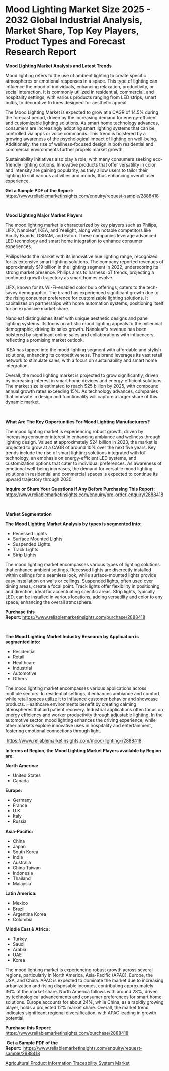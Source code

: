 <p><h1>Mood Lighting Market Size 2025 - 2032 Global Industrial Analysis, Market Share, Top Key Players, Product Types and Forecast Research Report</h1></p><p><strong>Mood Lighting Market Analysis and Latest Trends</strong></p>
<p><p>Mood lighting refers to the use of ambient lighting to create specific atmospheres or emotional responses in a space. This type of lighting can influence the mood of individuals, enhancing relaxation, productivity, or social interaction. It is commonly utilized in residential, commercial, and hospitality settings, with various products ranging from LED strips, smart bulbs, to decorative fixtures designed for aesthetic appeal.</p><p>The Mood Lighting Market is expected to grow at a CAGR of 14.5% during the forecast period, driven by the increasing demand for energy-efficient and customizable lighting solutions. As smart home technology advances, consumers are increasingly adopting smart lighting systems that can be controlled via apps or voice commands. This trend is bolstered by a growing awareness of the psychological impact of lighting on well-being. Additionally, the rise of wellness-focused design in both residential and commercial environments further propels market growth. </p><p>Sustainability initiatives also play a role, with many consumers seeking eco-friendly lighting options. Innovative products that offer versatility in color and intensity are gaining popularity, as they allow users to tailor their lighting to suit various activities and moods, thus enhancing overall user experience.</p></p>
<p><strong>Get a Sample PDF of the Report:&nbsp;</strong> <a href="https://www.reliablemarketinsights.com/enquiry/request-sample/2888418?utm_campaign=2214&utm_medium=2&utm_source=Github&utm_content=ia&utm_term=14032025&utm_id=mood-lighting">https://www.reliablemarketinsights.com/enquiry/request-sample/2888418</a></p>
<p>&nbsp;</p>
<p><strong>Mood Lighting Major Market Players</strong></p>
<p><p>The mood lighting market is characterized by key players such as Philips, LIFX, Nanoleaf, IKEA, and Yeelight, along with notable competitors like Acuity Brands, OSRAM, and Eaton. These companies leverage advanced LED technology and smart home integration to enhance consumer experiences.</p><p>Philips leads the market with its innovative hue lighting range, recognized for its extensive smart lighting solutions. The company reported revenues of approximately $19 billion in the lighting segment in 2022, underscoring its strong market presence. Philips aims to harness IoT trends, projecting a continued growth trajectory as smart homes evolve.</p><p>LIFX, known for its Wi-Fi-enabled color bulb offerings, caters to the tech-savvy demographic. The brand has experienced significant growth due to the rising consumer preference for customizable lighting solutions. It capitalizes on partnerships with home automation systems, positioning itself for an expansive market share.</p><p>Nanoleaf distinguishes itself with unique aesthetic designs and panel lighting systems. Its focus on artistic mood lighting appeals to the millennial demographic, driving its sales growth. Nanoleaf's revenue has been bolstered by significant online sales and collaborations with influencers, reflecting a promising market outlook.</p><p>IKEA has tapped into the mood lighting segment with affordable and stylish solutions, enhancing its competitiveness. The brand leverages its vast retail network to stimulate sales, with a focus on sustainability and smart home integration. </p><p>Overall, the mood lighting market is projected to grow significantly, driven by increasing interest in smart home devices and energy-efficient solutions. The market size is estimated to reach $25 billion by 2025, with compound annual growth rates exceeding 15%. As technology advances, companies that innovate in design and functionality will capture a larger share of this dynamic market.</p></p>
<p>&nbsp;</p>
<p><strong>What Are The Key Opportunities For Mood Lighting Manufacturers?</strong></p>
<p><p>The mood lighting market is experiencing robust growth, driven by increasing consumer interest in enhancing ambiance and wellness through lighting design. Valued at approximately $24 billion in 2023, the market is projected to grow at a CAGR of around 10% over the next five years. Key trends include the rise of smart lighting solutions integrated with IoT technology, an emphasis on energy-efficient LED systems, and customization options that cater to individual preferences. As awareness of emotional well-being increases, the demand for versatile mood lighting solutions in residential and commercial spaces is expected to continue its upward trajectory through 2030.</p></p>
<p><strong>Inquire or Share Your Questions If Any Before Purchasing This Report:</strong> <a href="https://www.reliablemarketinsights.com/enquiry/pre-order-enquiry/2888418?utm_campaign=2214&utm_medium=2&utm_source=Github&utm_content=ia&utm_term=14032025&utm_id=mood-lighting">https://www.reliablemarketinsights.com/enquiry/pre-order-enquiry/2888418</a></p>
<p>&nbsp;</p>
<p><strong>Market Segmentation</strong></p>
<p><strong>The Mood Lighting Market Analysis by types is segmented into:</strong></p>
<p><ul><li>Recessed Lights</li><li>Surface Mounted Lights</li><li>Suspended Lights</li><li>Track Lights</li><li>Strip Lights</li></ul></p>
<p><p>The mood lighting market encompasses various types of lighting solutions that enhance ambient settings. Recessed lights are discreetly installed within ceilings for a seamless look, while surface-mounted lights provide easy installation on walls or ceilings. Suspended lights, often used over dining areas, create a focal point. Track lights offer flexibility in positioning and direction, ideal for accentuating specific areas. Strip lights, typically LED, can be installed in various locations, adding versatility and color to any space, enhancing the overall atmosphere.</p></p>
<p><strong>Purchase this Report:&nbsp;</strong><a href="https://www.reliablemarketinsights.com/purchase/2888418?utm_campaign=2214&utm_medium=2&utm_source=Github&utm_content=ia&utm_term=14032025&utm_id=mood-lighting">https://www.reliablemarketinsights.com/purchase/2888418</a></p>
<p>&nbsp;</p>
<p><strong>The Mood Lighting Market Industry Research by Application is segmented into:</strong></p>
<p><ul><li>Residential</li><li>Retail</li><li>Healthcare</li><li>Industrial</li><li>Automotive</li><li>Others</li></ul></p>
<p><p>The mood lighting market encompasses various applications across multiple sectors. In residential settings, it enhances ambiance and comfort, while retail spaces utilize it to influence customer behavior and showcase products. Healthcare environments benefit by creating calming atmospheres that aid patient recovery. Industrial applications often focus on energy efficiency and worker productivity through adjustable lighting. In the automotive sector, mood lighting enhances the driving experience, while other markets explore innovative uses in hospitality and entertainment, fostering emotional connections through light.</p></p>
<p><a href="https://www.reliablemarketinsights.com/mood-lighting-r2888418?utm_campaign=2214&utm_medium=2&utm_source=Github&utm_content=ia&utm_term=14032025&utm_id=mood-lighting">&nbsp;https://www.reliablemarketinsights.com/mood-lighting-r2888418</a></p>
<p><strong>In terms of Region, the Mood Lighting Market Players available by Region are:</strong></p>
<p>
    <p> <strong> North America: </strong>
        <ul>
            <li>United States</li>
            <li>Canada</li>
        </ul>
        </p> 
    <p> <strong> Europe: </strong>
        <ul>
            <li>Germany</li>
            <li>France</li>
            <li>U.K.</li>
            <li>Italy</li>
            <li>Russia</li>
        </ul>
        </p> 
    <p> <strong> Asia-Pacific: </strong>
        <ul>
            <li>China</li>
            <li>Japan</li>
            <li>South Korea</li>
            <li>India</li>
            <li>Australia</li>
            <li>China Taiwan</li>
            <li>Indonesia</li>
            <li>Thailand</li>
            <li>Malaysia</li>
        </ul>
        </p> 
    <p> <strong> Latin America: </strong>
        <ul>
            <li>Mexico</li>
            <li>Brazil</li>
            <li>Argentina Korea</li>
            <li>Colombia</li>
        </ul>
        </p> 
    <p> <strong> Middle East & Africa: </strong>
        <ul>
            <li>Turkey</li>
            <li>Saudi</li>
            <li>Arabia</li>
            <li>UAE</li>
            <li>Korea</li>
        </ul>
    </p>
    </p>
<p><p>The mood lighting market is experiencing robust growth across several regions, particularly in North America, Asia-Pacific (APAC), Europe, the USA, and China. APAC is expected to dominate the market due to increasing urbanization and rising disposable incomes, contributing approximately 36% of the market share. North America follows with around 28%, driven by technological advancements and consumer preferences for smart home solutions. Europe accounts for about 24%, while China, as a rapidly growing player, holds a projected 12% market share. Overall, the market trend indicates significant regional diversification, with APAC leading in growth potential.</p></p>
<p><strong>Purchase this Report: </strong><a href="https://www.reliablemarketinsights.com/purchase/2888418?utm_campaign=2214&utm_medium=2&utm_source=Github&utm_content=ia&utm_term=14032025&utm_id=mood-lighting">https://www.reliablemarketinsights.com/purchase/2888418</a></p>
<p>&nbsp;<strong>Get a Sample PDF of the Report:&nbsp;&nbsp;</strong><a href="https://www.reliablemarketinsights.com/enquiry/request-sample/2888418?utm_campaign=2214&utm_medium=2&utm_source=Github&utm_content=ia&utm_term=14032025&utm_id=mood-lighting">https://www.reliablemarketinsights.com/enquiry/request-sample/2888418</a></p>
<p><strong></strong></p>
<p><p><a href="https://github.com/mcfred89/Market-Research-Report-List-1/blob/main/agricultural-product-information-traceability-system-market.md?utm_campaign=2214&utm_medium=2&utm_source=Github&utm_content=ia&utm_term=14032025&utm_id=mood-lighting">Agricultural Product Information Traceability System Market</a></p></p>